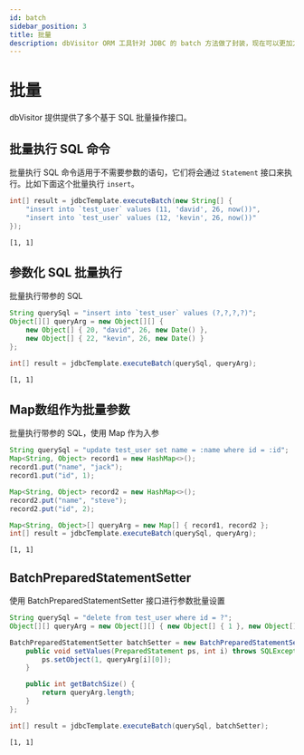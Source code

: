 ```yaml
---
id: batch
sidebar_position: 3
title: 批量
description: dbVisitor ORM 工具针对 JDBC 的 batch 方法做了封装，现在可以更加方便的使用它。
---
```


# 批量

dbVisitor 提供提供了多个基于 SQL 批量操作接口。

## 批量执行 SQL 命令

批量执行 SQL 命令适用于不需要参数的语句，它们将会通过 `Statement` 接口来执行。比如下面这个批量执行 `insert`。

```java
int[] result = jdbcTemplate.executeBatch(new String[] {
    "insert into `test_user` values (11, 'david', 26, now())",
    "insert into `test_user` values (12, 'kevin', 26, now())"
});
```

```text title='执行结果'
[1, 1]
```

## 参数化 SQL 批量执行

批量执行带参的 SQL

```java
String querySql = "insert into `test_user` values (?,?,?,?)";
Object[][] queryArg = new Object[][] {
    new Object[] { 20, "david", 26, new Date() },
    new Object[] { 22, "kevin", 26, new Date() }
};

int[] result = jdbcTemplate.executeBatch(querySql, queryArg);
```

```text title='执行结果'
[1, 1]
```

## Map数组作为批量参数

批量执行带参的 SQL，使用 Map 作为入参

```java
String querySql = "update test_user set name = :name where id = :id";
Map<String, Object> record1 = new HashMap<>();
record1.put("name", "jack");
record1.put("id", 1);

Map<String, Object> record2 = new HashMap<>();
record2.put("name", "steve");
record2.put("id", 2);

Map<String, Object>[] queryArg = new Map[] { record1, record2 };
int[] result = jdbcTemplate.executeBatch(querySql, queryArg);
```

```text title='执行结果'
[1, 1]
```

## BatchPreparedStatementSetter

使用 BatchPreparedStatementSetter 接口进行参数批量设置

```java
String querySql = "delete from test_user where id = ?";
Object[][] queryArg = new Object[][] { new Object[] { 1 }, new Object[] { 2 } };

BatchPreparedStatementSetter batchSetter = new BatchPreparedStatementSetter() {
    public void setValues(PreparedStatement ps, int i) throws SQLException {
        ps.setObject(1, queryArg[i][0]);
    }

    public int getBatchSize() {
        return queryArg.length;
    }
};

int[] result = jdbcTemplate.executeBatch(querySql, batchSetter);
```

```text title='执行结果'
[1, 1]
```